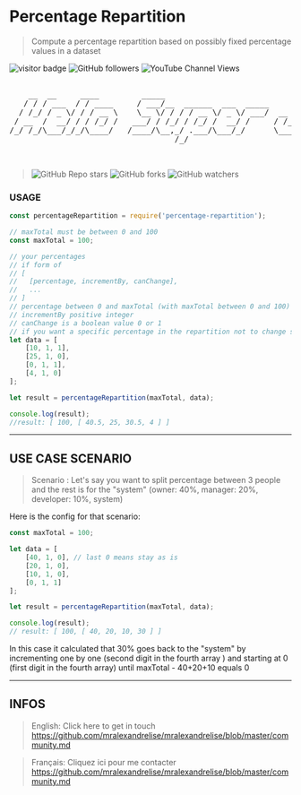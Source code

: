 # Percentage Repartition

> Compute a percentage repartition based on possibly fixed percentage values in a dataset

![visitor badge](https://visitor-badge.laobi.icu/badge?page_id=alexandreelise.percentage-repartition&style=flat&format=true)
![GitHub followers](https://img.shields.io/github/followers/alexandreelise?style=flat)
![YouTube Channel Views](https://img.shields.io/youtube/channel/views/UCCya8rIL-PVHm8Mt4QPW-xw?style=flat&label=YouTube%20%40Api%20Adept%20vues)


<pre>

    __  __     ____         _____                              __                      __              
   / / / ___  / / ____     / ___/__  ______  ___  _____       / ____  ____  ____ ___  / ___  __________
  / /_/ / _ \/ / / __ \    \__ \/ / / / __ \/ _ \/ ___/  __  / / __ \/ __ \/ __ `__ \/ / _ \/ ___/ ___/
 / __  /  __/ / / /_/ /   ___/ / /_/ / /_/ /  __/ /     / /_/ / /_/ / /_/ / / / / / / /  __/ /  (__  ) 
/_/ /_/\___/_/_/\____/   /____/\__,_/ .___/\___/_/      \____/\____/\____/_/ /_/ /_/_/\___/_/  /____/  
                                   /_/                                                                 


</pre>

> ![GitHub Repo stars](https://img.shields.io/github/stars/alexandreelise/percentage-repartition?style=flat) ![GitHub forks](https://img.shields.io/github/forks/alexandreelise/percentage-repartition?style=flat) ![GitHub watchers](https://img.shields.io/github/watchers/alexandreelise/percentage-repartition?style=flat)

### USAGE

```js
const percentageRepartition = require('percentage-repartition');

// maxTotal must be between 0 and 100
const maxTotal = 100;

// your percentages
// if form of
// [
//   [percentage, incrementBy, canChange],
//   ...
// ]
// percentage between 0 and maxTotal (with maxTotal between 0 and 100)
// incrementBy positive integer
// canChange is a boolean value 0 or 1
// if you want a specific percentage in the repartition not to change set it to 0
let data = [
    [10, 1, 1],
    [25, 1, 0],
    [0, 1, 1],
    [4, 1, 0]
];

let result = percentageRepartition(maxTotal, data);

console.log(result);
//result: [ 100, [ 40.5, 25, 30.5, 4 ] ]

```
-------------------------------
## USE CASE SCENARIO
> Scenario : Let's say you want to split percentage between 3 people and the rest is for the "system" (owner: 40%, manager: 20%, developer: 10%, system)

Here is the config for that scenario:

```js
const maxTotal = 100;

let data = [
    [40, 1, 0], // last 0 means stay as is
    [20, 1, 0],
    [10, 1, 0],
    [0, 1, 1]
];

let result = percentageRepartition(maxTotal, data);

console.log(result);
// result: [ 100, [ 40, 20, 10, 30 ] ]

```
In this case it calculated that 30% goes back to the "system" by incrementing one by one (second digit in the fourth array ) and starting at 0 (first digit in the fourth array) until maxTotal - 40+20+10 equals 0

-------------------------------

## INFOS

> English:
Click here to get in touch
https://github.com/mralexandrelise/mralexandrelise/blob/master/community.md

> Français:
Cliquez ici pour me contacter
https://github.com/mralexandrelise/mralexandrelise/blob/master/community.md
